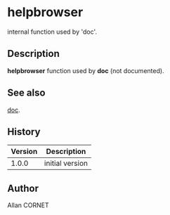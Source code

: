 # helpbrowser

internal function used by 'doc'.

## Description

  <p><b>helpbrowser</b> function used by <b>doc</b> (not documented).</p>

## See also

[doc](doc.md).

## History

| Version | Description     |
| ------- | --------------- |
| 1.0.0   | initial version |

## Author

Allan CORNET
